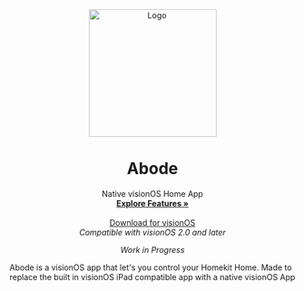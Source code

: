 <div align="center">
  <img width="225" height="225" src="/assets/ions/main" alt="Logo">
  <h1><b>Abode</b></h1>
  <p>Native visionOS Home App<br>
  <a href=""><strong>Explore Features »</strong></a><br><br>
  <a href="">Download for visionOS</a><br>
  <i>Compatible with visionOS 2.0 and later</i></p>
  <i>Work in Progress</i></p>
</div>

Abode is a visionOS app that let's you control your Homekit Home. Made to replace the built in visionOS iPad compatible app with a native visionOS App
